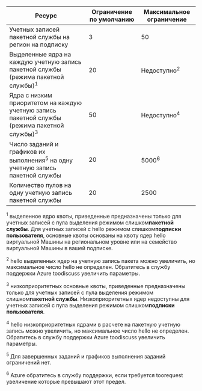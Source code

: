 | **Ресурс** | **Ограничение по умолчанию** | **Максимальное ограничение** |
| --- | --- | --- |
| Учетных записей пакетной службы на регион на подписку | 3 |50 |
| Выделенные ядра на каждую учетную запись пакетной службы (режима пакетной службы)<sup>1</sup> | 20 | Недоступно<sup>2</sup> |
| Ядра с низким приоритетом на каждую учетную запись пакетной службы (режима пакетной службы)<sup>3</sup> | 50 | Недоступно<sup>4</sup> |
| Число заданий и графиков их выполнения<sup>5</sup> на одну учетную запись пакетной службы | 20 | 5000<sup>6</sup> |
| Количество пулов на одну учетную запись пакетной службы | 20 | 2500 |

<sup>1</sup> выделенное ядро квоты, приведенные предназначены только для учетных записей с пула выделения режимом слишком**пакетной службы**. Для учетных записей с hello режимом слишком**подписки пользователя**, основные квоты основаны на квоту ядер hello виртуальной Машины на региональном уровне или на семейство виртуальной Машины в вашей подписке.

<sup>2</sup> hello выделенных ядер на учетную запись пакета можно увеличить, но максимальное число hello не определен. Обратитесь в службу поддержки Azure toodiscuss увеличить параметры.

<sup>3</sup> низкоприоритетных основные квоты, приведенные предназначены только для учетных записей с пула выделения режимом слишком**пакетной службы**. Низкоприоритетных ядер недоступны для учетных записей с пула выделения режимом слишком**подписки пользователя**.

<sup>4</sup> hello низкоприоритетных ядрами в расчете на пакетную учетную запись можно увеличить, но максимальное число hello не определен. Обратитесь в службу поддержки Azure toodiscuss увеличить параметры.

<sup>5</sup> Для завершенных заданий и графиков выполнения заданий ограничений нет.

<sup>6</sup> Azure обратитесь в службу поддержки, если требуется toorequest увеличение которые превышают этот предел.
